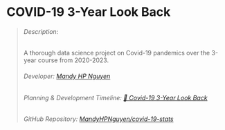 # COVID-19 3-Year Look Back
> ###### Description:
> A thorough data science project on Covid-19 pandemics over the 3-year course from 2020-2023.
> ###### Developer: [Mandy HP Nguyen](https://www.mandyhpnguyen.com/#about_me)
> ###### Planning & Development Timeline: [💉 Covid-19 3-Year Look Back](https://github.com/users/MandyHPNguyen/projects/3)
> ###### GitHub Repository: [MandyHPNguyen/covid-19-stats](https://github.com/MandyHPNguyen/covid-19-stats)
